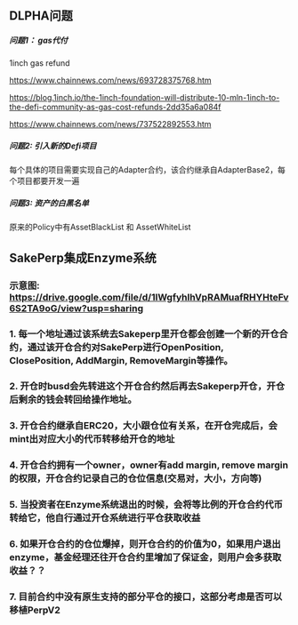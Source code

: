 
## DLPHA问题

##### 问题1： gas代付
1inch gas refund

https://www.chainnews.com/news/693728375768.htm

https://blog.1inch.io/the-1inch-foundation-will-distribute-10-mln-1inch-to-the-defi-community-as-gas-cost-refunds-2dd35a6a084f

https://www.chainnews.com/news/737522892553.htm

##### 问题2:  引入新的Defi项目
每个具体的项目需要实现自己的Adapter合约，该合约继承自AdapterBase2，每个项目都要开发一遍

##### 问题3:  资产的白黑名单
原来的Policy中有AssetBlackList 和 AssetWhiteList


## SakePerp集成Enzyme系统

### 示意图: https://drive.google.com/file/d/1lWgfyhlhVpRAMuafRHYHteFv6S2TA9oG/view?usp=sharing

### 1. 每一个地址通过该系统去Sakeperp里开仓都会创建一个新的开仓合约，通过该开仓合约对SakePerp进行OpenPosition, ClosePosition, AddMargin, RemoveMargin等操作。

### 2. 开仓时busd会先转进这个开仓合约然后再去Sakeperp开仓，开仓后剩余的钱会转回给操作地址。

### 3. 开仓合约继承自ERC20，大小跟仓位有关系，在开仓完成后，会mint出对应大小的代币转移给开仓的地址

### 4. 开仓合约拥有一个owner，owner有add margin, remove margin的权限，开仓合约记录自己的仓位信息(交易对，大小，方向等)

### 5. 当投资者在Enzyme系统退出的时候，会将等比例的开仓合约代币转给它，他自行通过开仓系统进行平仓获取收益

### 6. 如果开仓合约的仓位爆掉，则开仓合约的价值为0，如果用户退出enzyme，基金经理还往开仓合约里增加了保证金，则用户会多获取收益？？

### 7. 目前合约中没有原生支持的部分平仓的接口，这部分考虑是否可以移植PerpV2